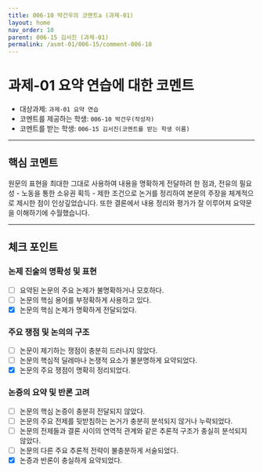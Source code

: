 ```yaml
---
title: 006-10 박건우의 코멘트a (과제-01) 
layout: home
nav_order: 10
parent: 006-15 김서진 (과제-01)
permalink: /asmt-01/006-15/comment-006-10
---
```


# 과제-01 요약 연습에 대한 코멘트

- 대상과제: `과제-01 요약 연습`  
- 코멘트를 제공하는 학생: `006-10 박건우(작성자)`  
- 코멘트를 받는 학생: `006-15 김서진(코멘트를 받는 학생 이름)`  

---

## 핵심 코멘트

원문의 표현을 최대한 그대로 사용하여 내용을 명확하게 전달하려 한 점과, 전유의 필요성 - 노동을 통한 소유권 획득 - 제한 조건으로 논거를 정리하여 본문의 주장을 체계적으로 제시한 점이 인상깊었습니다. 또한 결론에서 내용 정리와 평가가 잘 이루어져 요약문을 이해하기에 수월했습니다.

---

## 체크 포인트

### 논제 진술의 명확성 및 표현  
- [ ] 요약된 논문의 주요 논제가 불명확하거나 모호하다.  
- [ ] 논문의 핵심 용어를 부정확하게 사용하고 있다.   
- [x] 논문의 핵심 논제가 명확하게 전달되었다.  

### 주요 쟁점 및 논의의 구조  
- [ ] 논문이 제기하는 쟁점이 충분히 드러나지 않았다.  
- [ ] 논문의 핵심적 딜레마나 논쟁적 요소가 불분명하게 요약되었다.  
- [x] 논문의 주요 쟁점이 명확히 정리되었다.  

### 논증의 요약 및 반론 고려  
- [ ] 논문의 핵심 논증이 충분히 전달되지 않았다.  
- [ ] 논문의 주요 전제를 뒷받침하는 논거가 충분히 분석되지 않거나 누락되었다.  
- [ ] 논문의 전제들과 결론 사이의 연역적 관계와 같은 추론적 구조가 충실히 분석되지 않았다.  
- [ ] 논문의 다른 주요 추론적 전략이 불충분하게 서술되었다.
- [x] 논증과 반론이 충실하게 요약되었다. 